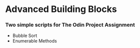 # Advanced Building Blocks
### Two simple scripts for The Odin Project Assignment
* Bubble Sort
* Enumerable Methods
